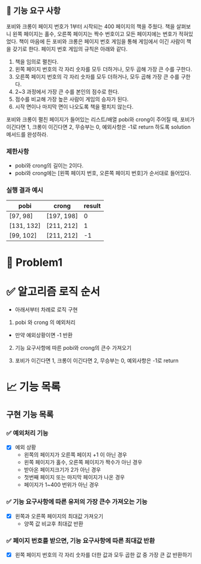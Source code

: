 ## 🚀 기능 요구 사항

포비와 크롱이 페이지 번호가 1부터 시작되는 400 페이지의 책을 주웠다. 책을 살펴보니 왼쪽 페이지는 홀수, 오른쪽 페이지는 짝수 번호이고 모든 페이지에는 번호가 적혀있었다. 책이 마음에 든 포비와 크롱은 페이지 번호 게임을 통해 게임에서 이긴 사람이 책을 갖기로 한다. 페이지 번호 게임의 규칙은 아래와 같다.

1. 책을 임의로 펼친다.
2. 왼쪽 페이지 번호의 각 자리 숫자를 모두 더하거나, 모두 곱해 가장 큰 수를 구한다.
3. 오른쪽 페이지 번호의 각 자리 숫자를 모두 더하거나, 모두 곱해 가장 큰 수를 구한다.
4. 2~3 과정에서 가장 큰 수를 본인의 점수로 한다.
5. 점수를 비교해 가장 높은 사람이 게임의 승자가 된다.
6. 시작 면이나 마지막 면이 나오도록 책을 펼치지 않는다.

포비와 크롱이 펼친 페이지가 들어있는 리스트/배열 pobi와 crong이 주어질 때, 포비가 이긴다면 1, 크롱이 이긴다면 2, 무승부는 0, 예외사항은 -1로 return 하도록 solution 메서드를 완성하라.

### 제한사항

- pobi와 crong의 길이는 2이다.
- pobi와 crong에는 [왼쪽 페이지 번호, 오른쪽 페이지 번호]가 순서대로 들어있다.

### 실행 결과 예시

| pobi | crong | result |
| --- | --- | --- |
| [97, 98] | [197, 198] | 0 |
| [131, 132] | [211, 212] | 1 |
| [99, 102] | [211, 212] | -1 |



# 🚀 Problem1

# ✅ 알고리즘 로직 순서

- 아래서부터 차례로 로직 구현

1. pobi 와 crong 의 예외처리
- 만약 예외상황이면 -1 반환
2. 기능 요구사항에 따른 pobi와 crong의 큰수 가져오기

3. 포비가 이긴다면 1, 크롱이 이긴다면 2, 무승부는 0, 예외사항은 -1로 return


# 📈 기능 목록

## 구현 기능 목록


### ✅ 예외처리 기능

- [X] 예외 상황
  - 왼쪽의 페이지가 오른쪽 페이지 +1 이 아닌 경우
  - 왼쪽 페이지가 홀수, 오른쪽 페이지가 짝수가 아닌 경우
  - 받아온 페이지크기가 2가 아닌 경우
  - 첫번째 페이지 또는 마지막 페이지가 나온 경우
  - 페이지가 1~400 번위가 아닌 경우


### ✅ 기능 요구사항에 따른 유저의 가장 큰수 가져오는 기능

- [X] 왼쪽과 오른쪽 페이지의 최대값 가져오기
  - 양쪽 값 비교후 최대값 반환

### ✅ 페이지 번호를 받으면, 기능 요구사항에 따른 최대값 반환

- [X] 왼쪽 페이지 번호의 각 자리 숫자를 더한 값과 모두 곱한 값 중 가장 큰 값 반환하기




